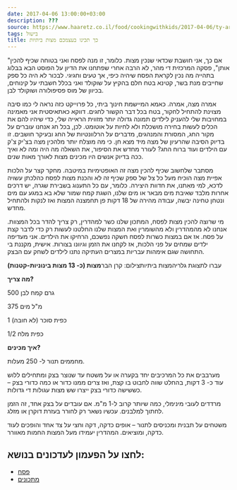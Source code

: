 ```yaml
---
date: 2017-04-06 13:00:00+03:00
description: ???
source: https://www.haaretz.co.il/food/cookingwithkids/2017-04-06/ty-article/0000017f-f8f9-d2d5-a9ff-f8fd61680000
tags: בישול
title: כך תכינו בעצמכם מצות ביתיות
---
```


"אם כך, אני חושבת שכדאי שנכין מצות. כלומר, זו מנה לפסח ואני בטוחה שכיף להכין אותן", פסקה המרכזית די מהר, לא הרבה אחרי שפתחנו את הדיון על הפוסט הבא בבלוג בתהייה מה נכין לקראת הפסח שיהיה כיפי, אך טעים וחגיגי. לבכור לא היה כל ספק שחייבים מנת בשר, קטינא בטח חלם בהקיץ על שוקולד ואני בכלל חשבתי על קינוחים, בכיוון של מוס פסיפולורה ושוקולד לבן.

אמרה מצה, אמרה. כאמא המיישמת חינוך ביתי, כל פרוייקט כזה נראה לי כמו סיבה מצוינת להתחיל לחקור, בטח בכל דבר הקשור לחגים. דווקא כאתאיסטית אני מאמינה במחויבות שלי להעניק לילדים תמונה גדולה יותר מזווית הראייה שלי, כדי שיהיו להם את הכלים לעשות בחירה מושכלת ולא לחיות על אוטומט. לכן, בכל חג אנחנו עוברים על מקור החג, המסורת והמנהגים, מדברים על הרלוונטיות של החג ובעיקר חושבים. זו בדיוק הסיבה שהרעיון של מצה מיד מצא חן. כי מה מוצלח יותר מלהכין מצה בצ'יק צ'ק עם הילדים ועוד ברוח החג? לעורר מחדש את הסיפור, את השאלה מה היה ומה לא ואיך ככה בדיוק אנשים היו מכינים מצות לאורך מאות שנים.

מסתבר שלחשוב שכיף להכין מצה זה האופטימיות במיטבה. מחקר קצר על הלכות אפיית מצה הוכיח מעל כל צל של ספק שכיף זה לא והכנת מצות לפסח כהלכתן עשויה לדכא, למי מאִתנו, את חדוות היצירה. כלומר, עם כל התענוג בשבירת שגרה, יש דרכים אחרות מלבד שאיבת מים מבאר או מים שלנו, השגת קמח שמור שלא בא במגע עם מים ונטחן טחינה יבשה, עבודה מהירה של 18 דקות פן תחמצנה המצות ואז לנקות ולהתחיל מחדש.

מי שרוצה להכין מצות לפסח, המתכון שלנו כשר למהדרין, רק צריך להדר בכל המצוות. אנחנו לא מהמהדרין ולא מהשומרין ואת המצות שלנו החלטנו לעשות רק כדי לדבר קצת על פסח. אז אם במצות כשרות לפסח חשקה נפשכם, הרחיקו את הילדים. אני מעדיפה ילדים שמחים על פני הלכות, אז לקחנו את הזמן וגיוונו בצורות. אישית, מקננת בי התחושה שגם אימהות עבריות במצרים העתיקה נתנו לילדים לשחק עם הבצק.

 עברו לתצוגת גלריהמצות ביתיותצילום: קרן הבר**מצות (כ- 13 מצות בינוניות-קטנות)**

**מה צריך?**

500 גרם קמח לבן

375 מ"ל מים

1 כפית סוכר (לא חובה)

1/2 כפית מלח

**איך מכינים?**

מחממים תנור ל- 250 מעלות.

מערבבים את כל המרכיבים יחד בקערה או על משטח עד שנוצר בצק ומתחילים ללוש עוד כ- 3 דקות, בהחלט שווה לחבוט בו קצת, ואז צרים ממנו כדור או כמה כדורי בצק – כששישה כדורי בצק ייצרו שש מצות עגולות די גדולות.

מרדדים לעובי מינימלי, כמה שיותר קרוב ל-1 מ"מ. אם עובדים על בצק אחד, זה הזמן לחתוך למלבנים. עכשיו נשאר רק לחורר בעזרת דוקרן או מזלג.

משטחים על תבנית ומכניסים לתנור – אופים כדקה, דקה וחצי על צד אחד והופכים לעוד כדקה, ומוציאים. המהדרין יעמידו מעל המצות החמות מאוורר.

לחצו על הפעמון לעדכונים בנושא:
------------------------------

* [פסח](/ty-tag/pesach-0000017f-da2a-d432-a77f-df3b39d70000)
* [מתכונים](/ty-tag/recipes-0000017f-da28-dea8-a77f-de6a4ba50000)